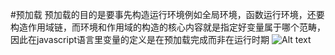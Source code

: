 #预加载
预加载的目的是要事先构造运行环境例如全局环境，函数运行环境，还要构造作用域链，而环境和作用域的构造的核心内容就是指定好变量属于哪个范畴，因此在javascript语言里变量的定义是在预加载完成而非在运行时期
![Alt text](img/11.jpg)